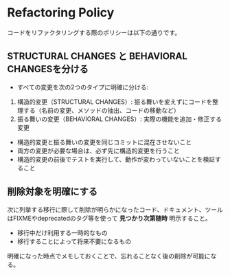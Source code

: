 # Refactoring Policy

コードをリファクタリングする際のポリシーは以下の通りです。

## STRUCTURAL CHANGES と BEHAVIORAL CHANGESを分ける

- すべての変更を次の2つのタイプに明確に分ける:

1. 構造的変更（STRUCTURAL CHANGES）: 振る舞いを変えずにコードを整理する（名前の変更、メソッドの抽出、コードの移動など）
2. 振る舞いの変更（BEHAVIORAL CHANGES）: 実際の機能を追加・修正する変更

- 構造的変更と振る舞いの変更を同じコミットに混在させないこと
- 両方の変更が必要な場合は、必ず先に構造的変更を行うこと
- 構造的変更の前後でテストを実行して、動作が変わっていないことを検証すること

## 削除対象を明確にする

次に列挙する移行に際して削除が明らかになったコード、ドキュメント、ツールはFIXMEやdeprecatedのタグ等を使って **見つかり次第随時** 明示すること。

- 移行中だけ利用する一時的なもの
- 移行することによって将来不要になるもの

明確になった時点でメモしておくことで、忘れることなく後の削除が可能になる。
